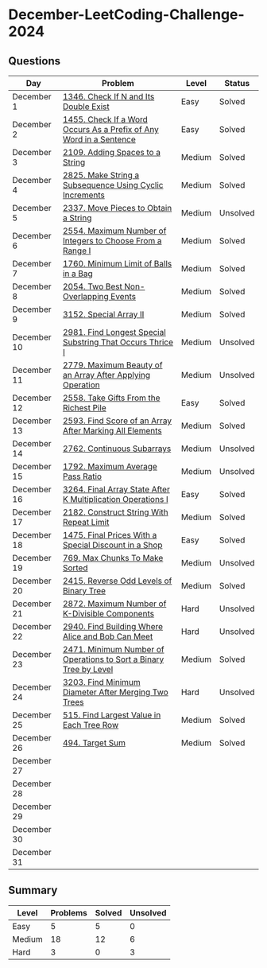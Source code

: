 # December-LeetCoding-Challenge-2024

## Questions
| Day | Problem | Level | Status |
| --- | --- | --- | --- |
| December 1  | [1346. Check If N and Its Double Exist](https://leetcode.com/problems/check-if-n-and-its-double-exist/) | Easy | Solved |
| December 2  | [1455. Check If a Word Occurs As a Prefix of Any Word in a Sentence](https://leetcode.com/problems/check-if-a-word-occurs-as-a-prefix-of-any-word-in-a-sentence/) | Easy | Solved |
| December 3  | [2109. Adding Spaces to a String](https://leetcode.com/problems/adding-spaces-to-a-string/) | Medium | Solved |
| December 4  | [2825. Make String a Subsequence Using Cyclic Increments](https://leetcode.com/problems/make-string-a-subsequence-using-cyclic-increments/) | Medium | Solved |
| December 5  | [2337. Move Pieces to Obtain a String](https://leetcode.com/problems/move-pieces-to-obtain-a-string/) | Medium | Unsolved |
| December 6  | [2554. Maximum Number of Integers to Choose From a Range I](https://leetcode.com/problems/maximum-number-of-integers-to-choose-from-a-range-i/) | Medium | Solved |
| December 7  | [1760. Minimum Limit of Balls in a Bag](https://leetcode.com/problems/minimum-limit-of-balls-in-a-bag/) | Medium | Solved |
| December 8  | [2054. Two Best Non-Overlapping Events](https://leetcode.com/problems/two-best-non-overlapping-events/) | Medium | Solved |
| December 9  | [3152. Special Array II](https://leetcode.com/problems/special-array-ii/) | Medium | Solved |
| December 10 | [2981. Find Longest Special Substring That Occurs Thrice I](https://leetcode.com/problems/find-longest-special-substring-that-occurs-thrice-i/) | Medium | Unsolved |
| December 11 | [2779. Maximum Beauty of an Array After Applying Operation](https://leetcode.com/problems/maximum-beauty-of-an-array-after-applying-operation/) | Medium | Unsolved |
| December 12 | [2558. Take Gifts From the Richest Pile](https://leetcode.com/problems/take-gifts-from-the-richest-pile/) | Easy | Solved |
| December 13 | [2593. Find Score of an Array After Marking All Elements](https://leetcode.com/problems/find-score-of-an-array-after-marking-all-elements/) | Medium | Solved |
| December 14 | [2762. Continuous Subarrays](https://leetcode.com/problems/continuous-subarrays/) | Medium | Unsolved |
| December 15 | [1792. Maximum Average Pass Ratio](https://leetcode.com/problems/maximum-average-pass-ratio/) | Medium | Unsolved |
| December 16 | [3264. Final Array State After K Multiplication Operations I](https://leetcode.com/problems/final-array-state-after-k-multiplication-operations-i/) | Easy | Solved |
| December 17 | [2182. Construct String With Repeat Limit](https://leetcode.com/problems/construct-string-with-repeat-limit/) | Medium | Solved |
| December 18 | [1475. Final Prices With a Special Discount in a Shop](https://leetcode.com/problems/final-prices-with-a-special-discount-in-a-shop/) | Easy | Solved |
| December 19 | [769. Max Chunks To Make Sorted](https://leetcode.com/problems/max-chunks-to-make-sorted/) | Medium | Unsolved |
| December 20 | [2415. Reverse Odd Levels of Binary Tree](https://leetcode.com/problems/reverse-odd-levels-of-binary-tree/) | Medium | Solved |
| December 21 | [2872. Maximum Number of K-Divisible Components](https://leetcode.com/problems/maximum-number-of-k-divisible-components/) | Hard | Unsolved |
| December 22 | [2940. Find Building Where Alice and Bob Can Meet](https://leetcode.com/problems/find-building-where-alice-and-bob-can-meet/) | Hard | Unsolved |
| December 23 | [2471. Minimum Number of Operations to Sort a Binary Tree by Level](https://leetcode.com/problems/minimum-number-of-operations-to-sort-a-binary-tree-by-level/) | Medium | Solved |
| December 24 | [3203. Find Minimum Diameter After Merging Two Trees](https://leetcode.com/problems/find-minimum-diameter-after-merging-two-trees/) | Hard | Unsolved |
| December 25 | [515. Find Largest Value in Each Tree Row](https://leetcode.com/problems/find-largest-value-in-each-tree-row/) | Medium | Solved |
| December 26 | [494. Target Sum](https://leetcode.com/problems/target-sum/) | Medium | Solved |
| December 27 | []() |  |  |
| December 28 | []() |  |  |
| December 29 | []() |  |  |
| December 30 | []() |  |  |
| December 31 | []() |  |  |

## Summary
| Level  | Problems | Solved | Unsolved |
| ---    | --- | --- | --- |
| Easy   | 5 | 5 | 0 |
| Medium | 18 | 12 | 6 |
| Hard   | 3 | 0 | 3 |
